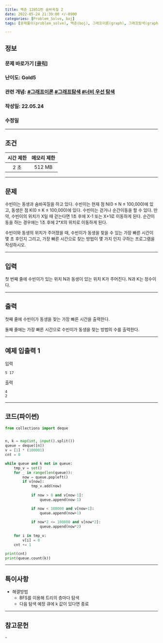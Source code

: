 ```yaml
---
title: 백준 12851번 숨바꼭질 2
date: 2022-05-24 21:39:00 +/-0900
categories: [Problem_Solve, boj]
tags: [문제풀이(problem_solve), 백준(boj), 그래프이론(graph), 그래프탐색(graph_search), 너비우선탐색(breadth_first_search)]

---
```

## 정보
### 문제 바로가기 [[클릭](https://www.acmicpc.net/problem/12851)]
### 난이도: Gold5
### 관련 개념: [#그래프이론](https://www.acmicpc.net/problemset?sort=ac_desc&algo=7) [#그래프탐색](https://www.acmicpc.net/problemset?sort=ac_desc&algo=11) [#너비 우선 탐색](https://www.acmicpc.net/problemset?sort=ac_desc&algo=126)
### 작성일: 22.05.24
### 수정일

---
## 조건

시간 제한|메모리 제한
:---:|:---:
2 초|512 MB

---
## 문제
수빈이는 동생과 숨바꼭질을 하고 있다. 수빈이는 현재 점 N(0 ≤ N ≤ 100,000)에 있고, 동생은 점 K(0 ≤ K ≤ 100,000)에 있다. 수빈이는 걷거나 순간이동을 할 수 있다. 만약, 수빈이의 위치가 X일 때 걷는다면 1초 후에 X-1 또는 X+1로 이동하게 된다. 순간이동을 하는 경우에는 1초 후에 2*X의 위치로 이동하게 된다.

수빈이와 동생의 위치가 주어졌을 때, 수빈이가 동생을 찾을 수 있는 가장 빠른 시간이 몇 초 후인지 그리고, 가장 빠른 시간으로 찾는 방법이 몇 가지 인지 구하는 프로그램을 작성하시오.

---
## 입력
첫 번째 줄에 수빈이가 있는 위치 N과 동생이 있는 위치 K가 주어진다. N과 K는 정수이다.

---
## 출력
첫째 줄에 수빈이가 동생을 찾는 가장 빠른 시간을 출력한다.

둘째 줄에는 가장 빠른 시간으로 수빈이가 동생을 찾는 방법의 수를 출력한다.

---
## 예제 입출력 1
입력
```
5 17
```

출력
```
4
2
```

---
## 코드(파이썬)
```python
from collections import deque


n, k = map(int, input().split())
queue = deque([n])
v = [1] * (100001)
cnt = 0

while queue and k not in queue:
    tmp_v = set()
    for _ in range(len(queue)):
        now = queue.popleft()
        if v[now]:
            tmp_v.add(now)
            
            if now > 0 and v[now-1]:
                queue.append(now-1)

            if now < 100000 and v[now+1]:
                queue.append(now+1)
            
            if now*2 <= 100000 and v[now*2]:
                queue.append(now*2)
    
    for i in tmp_v:
        v[i] = 0
    cnt += 1

print(cnt)
print(queue.count(k))

```

---
## 특이사항
- 해결방법
  - BFS를 이용해 트리의 층마다 탐색
  - 다음 탐색 예정 큐에 k 값이 있다면 종료

---
## 참고문헌
\- 
